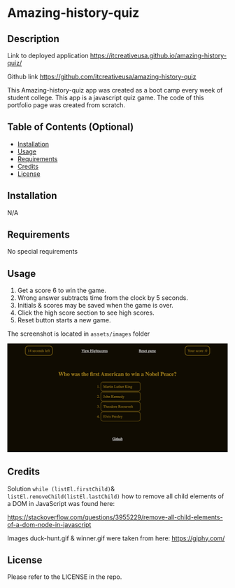 # Amazing-history-quiz

## Description

Link to deployed application
https://itcreativeusa.github.io/amazing-history-quiz/

Github link
https://github.com/itcreativeusa/amazing-history-quiz

This Amazing-history-quiz app was created as a boot camp every week of student college. This app is a javascript quiz game. The code of this portfolio page was created from scratch.

## Table of Contents (Optional)

- [Installation](#installation)
- [Usage](#usage)
- [Requirements](#requirements)
- [Credits](#credits)
- [License](#license)

## Installation

N/A

## Requirements

No special requirements

## Usage

1. Get a score 6 to win the game.
2. Wrong answer subtracts time from the clock by 5 seconds.
3. Initials & scores may be saved when the game is over.
4. Click the high score section to see high scores.
5. Reset button starts a new game.

The screenshot is located in `assets/images` folder

![amazing-history-quiz](assets/images/screenshot.png)

## Credits

Solution `while (listEl.firstChild)`& `listEl.removeChild(listEl.lastChild)`
how to remove all child elements of a DOM in JavaScript was found here:

https://stackoverflow.com/questions/3955229/remove-all-child-elements-of-a-dom-node-in-javascript

Images duck-hunt.gif & winner.gif were taken from here:
https://giphy.com/

## License

Please refer to the LICENSE in the repo.
